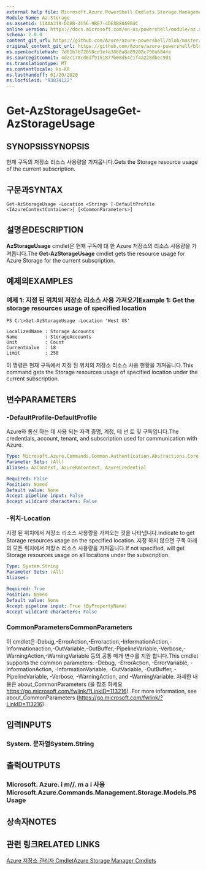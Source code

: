 ```yaml
---
external help file: Microsoft.Azure.PowerShell.Cmdlets.Storage.Management.dll-Help.xml
Module Name: Az.Storage
ms.assetid: 11AAA319-DDBB-4156-9BE7-4DE8B80A904C
online version: https://docs.microsoft.com/en-us/powershell/module/az.storage/get-azstorageusage
schema: 2.0.0
content_git_url: https://github.com/Azure/azure-powershell/blob/master/src/Storage/Storage.Management/help/Get-AzStorageUsage.md
original_content_git_url: https://github.com/Azure/azure-powershell/blob/master/src/Storage/Storage.Management/help/Get-AzStorageUsage.md
ms.openlocfilehash: 7d61b7672050cd1efa3868a8a89208c790a684fe
ms.sourcegitcommit: 4d2c178cd6df9151877b08d54c1f4a228dbec9d1
ms.translationtype: MT
ms.contentlocale: ko-KR
ms.lasthandoff: 01/29/2020
ms.locfileid: "93874122"
---
```

# <span data-ttu-id="ab7f8-101">Get-AzStorageUsage</span><span class="sxs-lookup"><span data-stu-id="ab7f8-101">Get-AzStorageUsage</span></span>

## <span data-ttu-id="ab7f8-102">SYNOPSIS</span><span class="sxs-lookup"><span data-stu-id="ab7f8-102">SYNOPSIS</span></span>
<span data-ttu-id="ab7f8-103">현재 구독의 저장소 리소스 사용량을 가져옵니다.</span><span class="sxs-lookup"><span data-stu-id="ab7f8-103">Gets the Storage resource usage of the current subscription.</span></span>

## <span data-ttu-id="ab7f8-104">구문과</span><span class="sxs-lookup"><span data-stu-id="ab7f8-104">SYNTAX</span></span>

```
Get-AzStorageUsage -Location <String> [-DefaultProfile <IAzureContextContainer>] [<CommonParameters>]
```

## <span data-ttu-id="ab7f8-105">설명은</span><span class="sxs-lookup"><span data-stu-id="ab7f8-105">DESCRIPTION</span></span>
<span data-ttu-id="ab7f8-106">**AzStorageUsage** cmdlet은 현재 구독에 대 한 Azure 저장소의 리소스 사용량을 가져옵니다.</span><span class="sxs-lookup"><span data-stu-id="ab7f8-106">The **Get-AzStorageUsage** cmdlet gets the resource usage for Azure Storage for the current subscription.</span></span>

## <span data-ttu-id="ab7f8-107">예제의</span><span class="sxs-lookup"><span data-stu-id="ab7f8-107">EXAMPLES</span></span>

### <span data-ttu-id="ab7f8-108">예제 1: 지정 된 위치의 저장소 리소스 사용 가져오기</span><span class="sxs-lookup"><span data-stu-id="ab7f8-108">Example 1: Get the storage resources usage of specified location</span></span>
```
PS C:\>Get-AzStorageUsage -Location 'West US'

LocalizedName : Storage Accounts
Name          : StorageAccounts
Unit          : Count
CurrentValue  : 18
Limit         : 250
```

<span data-ttu-id="ab7f8-109">이 명령은 현재 구독에서 지정 된 위치의 저장소 리소스 사용 현황을 가져옵니다.</span><span class="sxs-lookup"><span data-stu-id="ab7f8-109">This command gets the Storage resources usage of specified location under the current subscription.</span></span>

## <span data-ttu-id="ab7f8-110">변수</span><span class="sxs-lookup"><span data-stu-id="ab7f8-110">PARAMETERS</span></span>

### <span data-ttu-id="ab7f8-111">-DefaultProfile</span><span class="sxs-lookup"><span data-stu-id="ab7f8-111">-DefaultProfile</span></span>
<span data-ttu-id="ab7f8-112">Azure와 통신 하는 데 사용 되는 자격 증명, 계정, 테 넌 트 및 구독입니다.</span><span class="sxs-lookup"><span data-stu-id="ab7f8-112">The credentials, account, tenant, and subscription used for communication with Azure.</span></span>

```yaml
Type: Microsoft.Azure.Commands.Common.Authentication.Abstractions.Core.IAzureContextContainer
Parameter Sets: (All)
Aliases: AzContext, AzureRmContext, AzureCredential

Required: False
Position: Named
Default value: None
Accept pipeline input: False
Accept wildcard characters: False
```

### <span data-ttu-id="ab7f8-113">-위치</span><span class="sxs-lookup"><span data-stu-id="ab7f8-113">-Location</span></span>
<span data-ttu-id="ab7f8-114">지정 된 위치에서 저장소 리소스 사용량을 가져오는 것을 나타냅니다.</span><span class="sxs-lookup"><span data-stu-id="ab7f8-114">Indicate to get Storage resources usage on the specified location.</span></span>
<span data-ttu-id="ab7f8-115">지정 하지 않으면 구독 아래의 모든 위치에서 저장소 리소스 사용량을 가져옵니다.</span><span class="sxs-lookup"><span data-stu-id="ab7f8-115">If not specified, will get Storage resources usage on all locations under the subscription.</span></span>

```yaml
Type: System.String
Parameter Sets: (All)
Aliases:

Required: True
Position: Named
Default value: None
Accept pipeline input: True (ByPropertyName)
Accept wildcard characters: False
```

### <span data-ttu-id="ab7f8-116">CommonParameters</span><span class="sxs-lookup"><span data-stu-id="ab7f8-116">CommonParameters</span></span>
<span data-ttu-id="ab7f8-117">이 cmdlet은-Debug,-ErrorAction,-Erroraction,-InformationAction,-Informationaction,-OutVariable,-OutBuffer,-PipelineVariable,-Verbose,-WarningAction,-WarningVariable 등의 공통 매개 변수를 지원 합니다.</span><span class="sxs-lookup"><span data-stu-id="ab7f8-117">This cmdlet supports the common parameters: -Debug, -ErrorAction, -ErrorVariable, -InformationAction, -InformationVariable, -OutVariable, -OutBuffer, -PipelineVariable, -Verbose, -WarningAction, and -WarningVariable.</span></span> <span data-ttu-id="ab7f8-118">자세한 내용은 about_CommonParameters (을 참조 하세요 https://go.microsoft.com/fwlink/?LinkID=113216) .</span><span class="sxs-lookup"><span data-stu-id="ab7f8-118">For more information, see about_CommonParameters (https://go.microsoft.com/fwlink/?LinkID=113216).</span></span>

## <span data-ttu-id="ab7f8-119">입력</span><span class="sxs-lookup"><span data-stu-id="ab7f8-119">INPUTS</span></span>

### <span data-ttu-id="ab7f8-120">System. 문자열</span><span class="sxs-lookup"><span data-stu-id="ab7f8-120">System.String</span></span>

## <span data-ttu-id="ab7f8-121">출력</span><span class="sxs-lookup"><span data-stu-id="ab7f8-121">OUTPUTS</span></span>

### <span data-ttu-id="ab7f8-122">Microsoft. Azure. i m//. m a i 사용</span><span class="sxs-lookup"><span data-stu-id="ab7f8-122">Microsoft.Azure.Commands.Management.Storage.Models.PSUsage</span></span>

## <span data-ttu-id="ab7f8-123">상속자</span><span class="sxs-lookup"><span data-stu-id="ab7f8-123">NOTES</span></span>

## <span data-ttu-id="ab7f8-124">관련 링크</span><span class="sxs-lookup"><span data-stu-id="ab7f8-124">RELATED LINKS</span></span>

[<span data-ttu-id="ab7f8-125">Azure 저장소 관리자 Cmdlet</span><span class="sxs-lookup"><span data-stu-id="ab7f8-125">Azure Storage Manager Cmdlets</span></span>](./Az.Storage.md)


